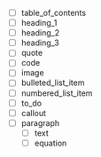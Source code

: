 - [ ] table_of_contents
- [ ] heading_1
- [ ] heading_2
- [ ] heading_3
- [ ] quote
- [ ] code
- [ ] image
- [ ] bulleted_list_item
- [ ] numbered_list_item
- [ ] to_do
- [ ] callout
- [ ] paragraph
  - [ ] text
  - [ ] equation
